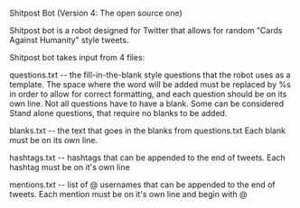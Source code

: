 Shitpost Bot (Version 4: The open source one)

Shitpost bot is a robot designed for Twitter that allows for random "Cards Against Humanity" style tweets.

Shitpost bot takes input from 4 files:

questions.txt -- the fill-in-the-blank style questions that the robot uses as a template. The space where the word will be added must be replaced by %s in order to allow for correct formatting, and each question should be on its own line. Not all questions have to have a blank. Some can be considered Stand alone questions, that require no blanks to be added.

blanks.txt -- the text that goes in the blanks from questions.txt Each blank must be on its own line.

hashtags.txt -- hashtags that can be appended to the end of tweets. Each hashtag must be on it's own line

mentions.txt -- list of @ usernames that can be appended to the end of tweets. Each mention must be on it's own line and begin with @
